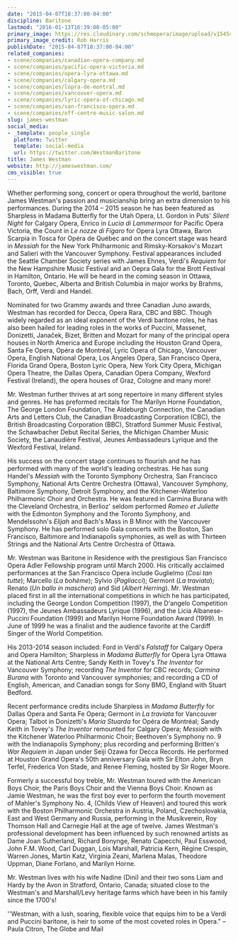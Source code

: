 ```yaml
---
date: "2015-04-07T18:37:00-04:00"
discipline: Baritone
lastmod: "2016-01-13T16:39:00-05:00"
primary_image: https://res.cloudinary.com/schmopera/image/upload/v1545409169/media/webhook-uploads/1452721145489/2016-01-13---James-Westman---pc-Rob-Harris.jpg.jpg
primary_image_credit: Rob Harris
publishDate: "2015-04-07T18:37:00-04:00"
related_companies:
- scene/companies/canadian-opera-company.md
- scene/companies/pacific-opera-victoria.md
- scene/companies/opera-lyra-ottawa.md
- scene/companies/calgary-opera.md
- scene/companies/lopra-de-montral.md
- scene/companies/vancouver-opera.md
- scene/companies/lyric-opera-of-chicago.md
- scene/companies/san-francisco-opera.md
- scene/companies/off-centre-music-salon.md
slug: james-westman
social_media:
- _template: people_single
  platform: Twitter
  template: social-media
  url: https://twitter.com/WestmanBaritone
title: James Westman
website: http://jameswestman.com/
cms_visible: true
---
```


<p>
	Whether performing song, concert or opera throughout the world, baritone James Westman's passion and musicianship bring an extra dimension to his performances. During the 2014 – 2015 season he has been featured as Sharpless in Madama Butterfly for the Utah Opera, Lt. Gordon in Puts' <em>Silent Night</em> for Calgary Opera, Enrico in <em>Lucia di Lammermoo</em>r for Pacific Opera Victoria, the Count in <em>Le nozze di Figaro</em> for Opera Lyra Ottawa, Baron Scarpia in Tosca for Opéra de Québec and on the concert stage was heard in <em>Messiah</em> for the New York Philharmonic and Rimsky-Korsakov's Mozart and Salieri with the Vancouver Symphony. Festival appearances included the Seattle Chamber Society series with James Ehnes, Verdi's <em>Requiem</em> for the New Hampshire Music Festival and an Oepra Gala for the Brott Festival in Hamilton, Ontario. He will be heard in the coming season in Ottawa, Toronto, Quebec, Alberta and British Columbia in major works by Brahms, Bach, Orff, Verdi and Handel.
</p>
<p>
	Nominated for two Grammy awards and three Canadian Juno awards, Westman has recorded for Decca, Opera Rara, CBC and BBC. Though widely regarded as an ideal exponent of the Verdi baritone roles, he has also been hailed for leading roles in the works of Puccini, Massenet, Donizetti, Janaček, Bizet, Britten and Mozart for many of the principal opera houses in North America and Europe including the Houston Grand Opera, Santa Fe Opera, Opéra de Montréal, Lyric Opera of Chicago, Vancouver Opera, English National Opera, Los Angeles Opera, San Francisco Opera, Florida Grand Opera, Boston Lyric Opera, New York City Opera, Michigan Opera Theatre, the Dallas Opera, Canadian Opera Company, Wexford Festival (Ireland), the opera houses of Graz, Cologne and many more!
</p>
<p>
	Mr. Westman further thrives at art song repertoire in many different styles and genres. He has preformed recitals for The Marilyn Horne Foundation, The George London Foundation, The Aldeburgh Connection, the Canadian Arts and Letters Club, the Canadian Broadcasting Corporation (CBC), the British Broadcasting Corporation (BBC), Stratford Summer Music Festival, the Schawbacher Debut Recital Series, the Michigan Chamber Music Society, the Lanaudière Festival, Jeunes Ambassadeurs Lyrique and the Wexford Festival, Ireland.
</p>
<p>
	His success on the concert stage continues to flourish and he has performed with many of the world's leading orchestras. He has sung Handel's <em>Messiah</em> with the Toronto Symphony Orchestra, San Francisco Symphony, National Arts Centre Orchestra (Ottawa), Vancouver Symphony, Baltimore Symphony, Detroit Symphony, and the Kitchener-Waterloo Philharmonic Choir and Orchestra. He was featured in Carmina Burana with the Cleveland Orchestra, in Berlioz' seldom performed <em>Romeo et Juliette </em>with the Edmonton Symphony and the Toronto Symphony, and Mendelssohn's <em>Elijah</em> and Bach's Mass in B Minor with the Vancouver Symphony. He has performed solo Gala concerts with the Boston, San Francisco, Baltimore and Indianapolis symphonies, as well as with Thirteen Strings and the National Arts Centre Orchestra of Ottawa.
</p>
<p>
	Mr. Westman was Baritone in Residence with the prestigious San Francisco Opera Adler Fellowship program until March 2000. His critically acclaimed performances at the San Francisco Opera include Guglielmo (<em>Cosi tan tutte</em>); Marcello (<em>La bohème</em>); Sylvio (<em>Pagliacci</em>); Germont (<em>La traviata</em>); Renato (<em>Un ballo in maschera</em>) and Sid (<em>Albert Herring</em>). Mr. Westman placed first in all the international competitions in which he has participated, including the George London Competition (1997), the D'angelo Competition (1997), the Jeunes Ambassadeurs Lyrique (1996), and the Licia Albanese-Puccini Foundation (1999) and Marilyn Horne Foundation Award (1999). In June of 1999 he was a finalist and the audience favorite at the Cardiff Singer of the World Competition.
</p>
<p>
	His 2013-2014 season included: Ford in Verdi's <em>Falstaff</em> for Calgary Opera and Opera Hamilton; Sharpless in <em>Madama Butterfly</em> for Opera Lyra Ottawa at the National Arts Centre; Sandy Keith in Tovey's <em>The Inventor</em> for Vancouver Symphony; recording <em>The Inventor </em>for CBC records; <em>Carmina Burana</em> with Toronto and Vancouver symphonies; and recording a CD of English, American, and Canadian songs for Sony BMG, England with Stuart Bedford.
</p>
<p>
	Recent performance credits include Sharpless in<em> Madama Butterfly</em> for Dallas Opera and Santa Fe Opera; Germont in <em>La traviata</em> for Vancouver Opera; Talbot in Donizetti's <em>Maria Stuarda</em> for Opéra de Montréal; Sandy Keith in Tovey's <em>The Inventor</em> remounted for Calgary Opera; <em>Messiah</em> with the Kitchener Waterloo Philharmonic Choir; Beethoven's Symphony no. 9 with the Indianapolis Symphony; plus recording and performing Britten's <em>War Requiem</em> in Japan under Seiji Ozawa for Decca Records. He performed at Houston Grand Opera's 50th anniversary Gala with Sir Elton John, Bryn Terfel, Frederica Von Stade, and Renee Fleming, hosted by Sir Roger Moore.
</p>
<p>
	Formerly a successful boy treble, Mr. Westman toured with the American Boys Choir, the Paris Boys Choir and the Vienna Boys Choir. Known as Jamie Westman, he was the first boy ever to perform the fourth movement of Mahler's Symphony No. 4, (Childs View of Heaven) and toured this work with the Boston Philharmonic Orchestra in Austria, Poland, Czechoslovakia, East and West Germany and Russia, performing in the Musikverein, Roy Thomson Hall and Carnegie Hall at the age of twelve. James Westman's professional development has been influenced by such renowned artists as Dame Joan Sutherland, Richard Bonynge, Renato Capecchi, Paul Esswood, John F.M. Wood, Carl Duggan, Lois Marshall, Patricia Kern, Régine Crespin, Warren Jones, Martin Katz, Virginia Zeani, Marlena Malas, Theodore Uppman, Diane Forlano, and Marilyn Horne.
</p>
<p>
	Mr. Westman lives with his wife Nadine (Dini) and their two sons Liam and Hardy by the Avon in Stratford, Ontario, Canada; situated close to the Westman's and Marshall/Levy heritage farms which have been in his family since the 1700's!
</p>
<p>
	''Westman, with a lush, soaring, flexible voice that equips him to be a Verdi and Puccini baritone, is heir to some of the most coveted roles in Opera." – Paula Citron, The Globe and Mail
</p>
